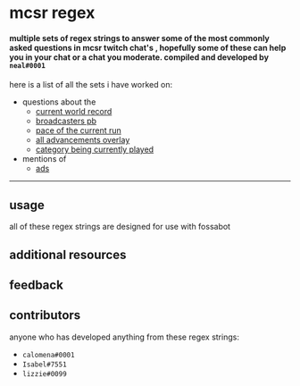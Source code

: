 # mcsr regex

#### multiple sets of regex strings to answer some of the most commonly asked questions in mcsr twitch chat's , hopefully some of these can help you in your chat or a chat you moderate. compiled and developed by `neal#0001`

here is a list of all the sets i have worked on:
+ questions about the
	+ [current world record](wr)
	+ [broadcasters pb](pb)
	+ [pace of the current run](pace)
	+ [all advancements overlay](aa-overlay)
	+ [category being currently played](what-category)
+ mentions of
	+ [ads](ads)
---

## usage
all of these regex strings are designed for use with fossabot
## additional resources

## feedback

## contributors
anyone who has developed anything from these regex strings:

- `calomena#0001`
- `Isabel#7551`
- `lizzie#0099`

[wr]: https://github.com/nealxm/mcsr-regex/blob/master/data/wr/strings.txt
[pb]: https://github.com/nealxm/mcsr-regex/blob/master/data/pb/strings.txt
[pace]: https://github.com/nealxm/mcsr-regex/blob/master/data/pace/strings.txt
[aa-overlay]: https://github.com/nealxm/mcsr-regex/tree/master/data/aa%20overlay/strings.txt
[what-category]: https://github.com/nealxm/mcsr-regex/blob/master/data/what%20category/strings.txt
[ads]: https://github.com/nealxm/mcsr-regex/blob/master/data/ads/strings.txt
